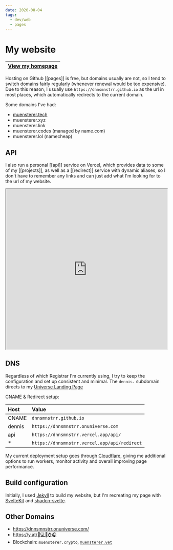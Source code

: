 ```yaml
---
date: 2020-08-04
tags:
  - dev/web
  - pages
---
```


# My website

|[View my homepage](https://dnnsmnstrr.github.io)|
|---|

Hosting on Github [[pages]] is free, but domains usually are not, so I tend to switch domains fairly regularly (whenever renewal would be too expensive). Due to this reason, I usually use `https://dnnsmnstrr.github.io` as the url in most places, which automatically redirects to the current domain.

Some domains I've had:
- [muensterer.tech](https://get.tech/search?DomainName=muensterer)
- muensterer.xyz
- muensterer.link
- muensterer.codes (managed by name.com)
- muensterer.lol (namecheap)

## API

I also run a personal [[api]] service on Vercel, which provides data to some of my [[projects]], as well as a [[redirect]] service with dynamic aliases, so I don't have to remember any links and can just add what I'm looking for to the url of my website.

<iframe src="https://dnnsmnstrr.github.io" title="Current website" width='100%' height='500px'></iframe>

## DNS

Regardless of which Registrar I'm currently using, I try to keep the configuration and set up consistent and minimal.
The `dennis.` subdomain directs to my [Universe Landing Page](https://dnnsmnstrr.onuniverse.com)

CNAME & Redirect setup:

| Host | Value |
| :------------- | :------------- |
| CNAME       | `dnnsmnstrr.github.io`       |
| dennis      | `https://dnnsmnstrr.onuniverse.com`   |
| api       | `https://dnnsmnstrr.vercel.app/api/`    |
| *       | `https://dnnsmnstrr.vercel.app/api/redirect`    |

My current deployment setup goes through [Cloudflare](https://dash.cloudflare.com), giving me additional options to run workers, monitor activity and overall improving page performance.

## Build configuration

Initially, I used [Jekyll](https://jekyllrb.com/) to build my website, but I'm recreating my page with [SvelteKit](https://kit.svelte.dev/) and [shadcn-svelte](https://www.shadcn-svelte.com/).

## Other Domains

- https://dnnsmnstrr.onuniverse.com/
- https://y.at/🤖💻📱⌚🎧
- Blockchain: `muensterer.crypto`, [`muensterer.vet`](https://muensterer.vet.ms/)
